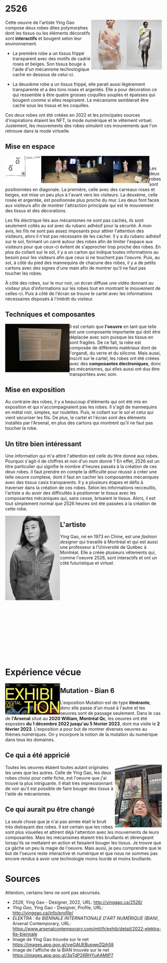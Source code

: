 # 2526
<img width="45%" heigth="45%" align="right" src="https://github.com/KenzaElHarrif/H23_V13_inspirations_ELHARRIF/blob/main/BIAN/medias/BIAN_Ying-Gao_2526_oeuvre.jpg">

Cette oeuvre de l'artiste Ying Gao compose deux robes dites polymorphes dont les tissus ou les éléments décoratifs sont **interactifs** et bougent selon leur environnement.

- La première robe a un tissus frippé transparent avec des motifs de cadrié roses et beiges. Son tissus bouge à l'aide d'un mécanisme technologique caché en dessous de celui-ci.

- La deuxième robe a un tissus frippé, elle parait aussi légèrement transparente et a des tons roses et argentés. Elle a pour décoration ce qui ressemble à être quatre grosses coquilles souples et épaisses qui bougent comme si elles respiraient. Le mécanisme semblerait être caché sous les tissus et les coquilles.

Ces deux robes ont été créées en 2022 et les principales sources d'inspirations étaient les NFT, la mode numérique et le vêtement virtuel. Justement, les mouvements des robes simulent ces mouvements que l'on retrouve dans la mode virtuelle.

## Mise en espace

<img width="23%" heigth="23%" align="left" src="https://github.com/KenzaElHarrif/H23_V13_inspirations_ELHARRIF/blob/main/BIAN/croquis/BIAN_croquis_2526.jpg">
<img width="23%" heigth="23%" align="left" src="https://github.com/KenzaElHarrif/H23_V13_inspirations_ELHARRIF/blob/main/BIAN/medias/BIAN_YingGao_2526-gauche_23-02-02.jpg">
<img width="23%" heigth="23%" align="left" src="https://github.com/KenzaElHarrif/H23_V13_inspirations_ELHARRIF/blob/main/BIAN/medias/BIAN_YingGao_2526-droit_23-02-02.jpg">
<img width="23%" heigth="23%" align="left" src="https://github.com/KenzaElHarrif/H23_V13_inspirations_ELHARRIF/blob/main/BIAN/medias/BIAN_YingGao_2526-ensemble_23-02-02.jpg">

<br>

Les deux robes sont positionnées en diagonale. La première, celle avec des carreaux roses et beiges, est mise un peu plus à l'avant vers les visiteurs. La deuxème, celle rosée et argentée, est positionnée plus proche du mur. Les deux font faces aux visiteurs afin de montrer l'attraction principale qui est le mouvement des tissus et des décorations.

Les fils électrique liés aux mécanismes ne sont pas cachés, ils sont seulement collés au sol avec du rubanc adhésif pour la sécurité. À mon avis, les fils ne sont pas assez imposants pour attirer l'attention des visiteurs, alors il n'est pas nécessaire de les cacher. Il y a du rubanc adhésif sur le sol, formant un carré autour des robes afin de limiter l'espace aux visiteurs pour que ceux-ci évitent de s'approcher trop proche des robes. En plus du collant sur le sol, il y a un carton qui indique toutes informations au besoin pour les visiteurs afin que ceux si ne touchent pas l'oeuvre. Puis, au sol, à côté du pied des mannequins de chacune des robes, il y a de petits cartons avec des signes d'une main afin de montrer qu'il ne faut pas toucher les robes.

À côté des robes, sur le mur noir, un écran diffuse une vidéo donnant au visiteur plus d'informations sur les robes tout en montrant le mouvement de celles-ci. Puis à côté de l'écran se trouve le cartel avec les informations nécessaires disposés à l'intérêt du visiteur.

## Techniques et composantes

<img width="41%" heigth="41%" align="left" src="https://github.com/KenzaElHarrif/H23_V13_inspirations_ELHARRIF/blob/main/BIAN/medias/BIAN_YingGao_2526-cartel_23-02-02.jpg">

Il est certain que **l'oeuvre** en tant que telle est une composante importante qui doit être déplacée avec soin puisque les tissus en sont fragiles. De ce fait, la robe est composée de différents matériaux dont de l'organdi, du verre et du silicone. Mais aussi, inscrit sur le cartel, les robes ont été créées avec des **composantes électroniques**, donc les mécanismes, qui elles aussi ont dus être transportées avec soin. 

## Mise en exposition

Au contraire des robes, il y a beaucoup d'éléments qui ont été mis en exposition et qui n'accompagnaient pas les robes. Il s'agit de mannequins en métal noir, simples, sur roulettes. Puis, le collant sur le sol et celui qui vient sécuriser les fils. De plus, le cartel et l'écran sont des éléments installés par l'Arsenal, en plus des cartons qui montrent qu'il ne faut pas toucher la robe.

## Un titre bien intéressant

Une information qui m'a attiré l'attention est celle du titre donné aux robes. Pourquoi s'agit-il de chiffres et non d'un nom donné ? En effet, 2526 est un titre particulier qui signifie le nombre d'heures passés à la création de ces deux robes. Il faut prendre en compte la difficulté pour réussir à créer une telle oeuvre complexe, dont il faut en cacher les composantes mécaniques avec des tissus casis transparents. Il y a plusieurs étapes et défis à traverser dans la création de ces robes. Selon les informations recceuillis, l'artiste a du avoir des difficultés à positionner le tissus avec les composantes mécaniques qui, sans cesse, brisaient le tissus. Alors, il est tout simplement normal que 2526 heures ont été passées à la création de cette robe.

<img width="35%" heigth="35%" align="left" src="https://github.com/KenzaElHarrif/H23_V13_inspirations_ELHARRIF/blob/main/BIAN/medias/BIAN_Ying_Gao_23-02-02.jpg">

## L'artiste

Ying Gao, né en 1973 en Chine, est une *fashion designer* qui travaille à Montréal et qui est aussi une professeur à l'Université de Québec à Montréal. Elle a créée plusieurs vêtements qui, comme l'oeuvre 2526, sont interactifs et ont un côté futuristique et virtuel.

<br>
<br>
<br>
<br>
<br>
<br>
<br>
<br>
<br>
<br>
<br>
<br>
<br>
<br>
<br>
<br>

# Expérience vécue

<img width="35%" height="35%" align="left" src="https://github.com/KenzaElHarrif/H23_V13_inspirations_ELHARRIF/blob/main/BIAN/medias/BIAN_affiche_23-02-02.jpg">

## Mutation - Bian 6

L'exposition Mutation est de type **itinérante**, donc elle passe d'un musé à l'autre et les oeuvres sont de passage seulement. Dans le cas de **l'Arsenal** situé au **2020 William, Montréal Qc**, les oeuvres ont été exposées **du 1 décembre 2022 jusqu'au 5 février 2023**, dont ma visite le **2 février 2023**. L'exposition a pour but de montrer diverses oeuvres au thèmes numériques. On y incorpore la notion de la mutation du numérique dans tous les domaines.

## Ce qui a été appricié

<img width="30%" height="30%" align="right" src="https://github.com/KenzaElHarrif/H23_V13_inspirations_ELHARRIF/blob/main/BIAN/medias/BIAN_moi_Arsenal_23-02-02.jpg">

Toutes les oeuvres étaient toutes autant originales les unes que les autres. Celle de Ying Gao, les deux robes choisi pour cette fiche, est l'oeuvre que j'ai trouvé la plus intriguante. Il était très impressionnant de voir qu'il est possible de faire bouger des tissus à l'aide de mécanismes.

## Ce qui aurait pu être changé

La seule chose que je n'ai pas aimée était le bruit très distrayant des robes. Il est certain que les robes sont plus visuelles et attirent déjà l'attention avec les mouvements de leurs composantes. Mais les mécanismes étaient très bruillants et dérengeant lorsqu'ils se mettaient en action et faisaient bouger les tissus. Je trouve que ça gâche un peu la magie de l'oeuvre. Mais aussi, je peu comprendre que le but de l'oeuvre reste interactive et numérique et que nous ne sommes pas encore rendus à avoir une technologie moins lourde et moins bruillante.

# Sources

Attention, certains liens ne sont pas sécurisés.

- *2526*, Ying Gao - Designer, 2022, URL: http://yinggao.ca/2526/
- *Ying Gao*, Ying Gao - Designer, Profile, URL: http://yinggao.ca/info/profile/
- *ELEKTRA : 6e BIENNALE INTERNATIONALE D'ART NUMÉRIQUE (BIAN)*, Arsenal Contemporary, URL: https://www.arsenalcontemporary.com/mtl/fr/exhib/detail/2022-elektra-6e-biennale
- Image de Ying Gao trouvée sur le net https://images.app.goo.gl/vwGAUEBupweZQjh58
- Image de l'affiche de la BIAN trouvée sur le net https://images.app.goo.gl/3qTdP26RHYuAAMtP7

